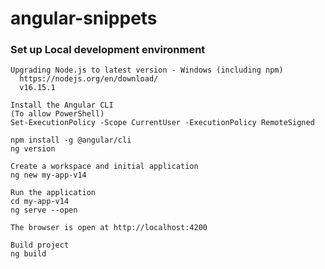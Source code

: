 # angular-snippets
### Set up  Local development environment
    Upgrading Node.js to latest version - Windows (including npm)
      https://nodejs.org/en/download/
      v16.15.1
    
    Install the Angular CLI
    (To allow PowerShell)
    Set-ExecutionPolicy -Scope CurrentUser -ExecutionPolicy RemoteSigned
    
    npm install -g @angular/cli
    ng version
    
    Create a workspace and initial application
    ng new my-app-v14
    
    Run the application
    cd my-app-v14
    ng serve --open

    The browser is open at http://localhost:4200
    
    Build project
    ng build
    

